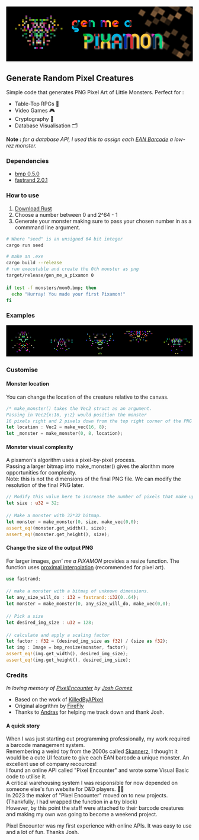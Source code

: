 ![banner](assets/gen_me_a_pixamon_logo.jpg)

## Generate Random Pixel Creatures

Simple code that generates PNG Pixel Art of Little Monsters.
Perfect for :
- Table-Top RPGs :game_die:
- Video Games :video_game:
- Cryptography :key:
- Database Visualisation :card_index_dividers:

**Note :** *for a database API, I used this to assign each [EAN Barcode](https://en.wikipedia.org/wiki/International_Article_Number) a low-rez monster.*

### Dependencies

- [bmp 0.5.0](https://crates.io/crates/bmp)
- [fastrand 2.0.1](https://crates.io/crates/fastrand)

### How to use

1. [Download Rust](https://www.rust-lang.org/tools/install)
2. Choose a number between 0 and 2^64 - 1
3. Generate your monster making sure to pass your chosen number in as a commmand line argument.
```bash
# Where "seed" is an unsigned 64 bit integer
cargo run seed
```

```bash
# make an .exe
cargo build --release
# run executable and create the 0th monster as png
target/release/gen_me_a_pixamon 0

if test -f monsters/mon0.bmp; then
  echo "Hurray! You made your first Pixamon!"
fi
```

### Examples

![banner](assets/gen_me_a_pixamon_examples.jpg)

### Customise

#### Monster location
You can change the location of the creature relative to the canvas.
```rust
/* make_monster() takes the Vec2 struct as an argument.
Passing in Vec2{x:16, y:2} would position the monster
16 pixels right and 2 pixels down from the top right corner of the PNG */ 
let location : Vec2 = make_vec(16, 8);
let _monster = make_monster(0, 8, location);
```

#### Monster visual complexity
A pixamon's algorithm uses a pixel-by-pixel process.   
Passing a larger bitmap into make_monster() gives the alorithm more opportunities for complexity.   
Note: this is not the dimensions of the final PNG file. We can modify the resolution of the final PNG later.
```rust
// Modify this value here to increase the number of pixels that make up a monster.
let size : u32 = 32;

// Make a monster with 32*32 bitmap.
let monster = make_monster(0, size, make_vec(0,0);
assert_eq!(monster.get_width(), size);
assert_eq!(monster.get_height(), size);
```

#### Change the size of the output PNG
For larger images, *gen' me a PIXAMON* provides a resize function.
The function uses [proximal interpolation](https://en.wikipedia.org/wiki/Nearest-neighbor_interpolation) (recommended for pixel art).
```rust
use fastrand;

// make a monster with a bitmap of unknown dimensions.
let any_size_will_do : i32 = fastrand::i32(0..64);
let monster = make_monster(0, any_size_will_do, make_vec(0,0);

// Pick a size
let desired_img_size : u32 = 128;

// calculate and apply a scaling factor
let factor : f32 = (desired_img_size as f32) / (size as f32);
let img : Image = bmp_resize(monster, factor);
assert_eq!(img.get_width(), desired_img_size);
assert_eq!(img.get_height(), desired_img_size);
```

### Credits
*In loving memory of [PixelEncounter](https://pixelencounter.com/) by [Josh Gomez](https://github.com/XzaR90/PixelEncounter)*

- Based on the work of [KilledByAPixel](https://github.com/KilledByAPixel/ZzSprite/blob/master/ZzSprite.js) 
- Original alogrithm by [FireFly](https://www.dwitter.net/d/3078)
- Thanks to [Andras](https://github.com/fordosa90) for helping me track down and thank Josh.

#### A quick story
When I was just starting out programming professionally, my work required a barcode management system.  
Remembering a weird toy from the 2000s called [Skannerz](https://en.wikipedia.org/wiki/Skannerz), I thought it would be a cute UI feature to give each EAN barcode a unique monster.
An excellent use of company recources!  
I found an online API called "Pixel Encounter" and wrote some Visual Basic code to utilise it.  
A critical warehousing system I was responsible for now depended on someone else's fun website for D&D players. :man_facepalming:  
In 2023 the maker of "Pixel Encounter" moved on to new projects. (Thankfully, I had wrapped the function in a try block)  
However, by this point the staff were attached to their barcode creatures and making my own was going to become a weekend project. 

Pixel Encounter was my first experience with online APIs. It was easy to use and a lot of fun.
Thanks Josh.
